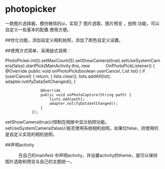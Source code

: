 # photopicker
一款图片选择器，模仿微信的ui，实现了 图片选取，图片预览 ，拍照 功能，可以自定义一些基本的配置.使用方便。

##优化功能，添加自定义相机拍照，添加了颜色自定义设置。

##使用方式简单，采用链式调用：

 PhotoPicker.init().setMaxCount(5).setShowCamera(true).setUseSystemCamera(false).startPick(MainActivity.this, new                     OnPhotoPickListener() {
                    @Override
                    public void onPhotoPick(boolean userCancel, List<String> list) {
                        if (userCancel) {
                            return;
                        }
                        lists.clear();
                        lists.addAll(list);
                        adapter.notifyDataSetChanged();
                    }

                    @Override
                    public void onPhotoCapture(String path) {
                        lists.add(path);
                        adapter.notifyDataSetChanged();
                    }
                });


setShowCamera(true)//控制在相册中显示拍照功能。
setUseSystemCamera(false)//是否使用系统相机拍照。如果位false，则使用的是自定义实现的相机拍照。

##声明activity
        <activity
            android:name="com.photopicker.PhotoPickerActivity"
            android:configChanges="keyboardHidden|screenSize|orientation"
            android:screenOrientation="portrait"></activity>
        <activity
            android:name="com.photopicker.PhotoPagerActivity"
            android:screenOrientation="portrait"></activity>
            
            
            在自己的manifest 中声明activity，并设置activity的theme，就可以保持图片选取和预览与自己的主题统一。
